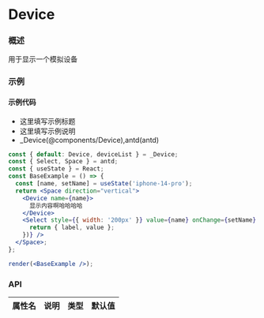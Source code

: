 
# Device


### 概述

用于显示一个模拟设备


### 示例

#### 示例代码

- 这里填写示例标题
- 这里填写示例说明
- _Device(@components/Device),antd(antd)

```jsx
const { default: Device, deviceList } = _Device;
const { Select, Space } = antd;
const { useState } = React;
const BaseExample = () => {
  const [name, setName] = useState('iphone-14-pro');
  return <Space direction="vertical">
    <Device name={name}>
      显示内容啊哈哈哈哈
    </Device>
    <Select style={{ width: '200px' }} value={name} onChange={setName} options={deviceList.map(([value, label]) => {
      return { label, value };
    })} />
  </Space>;
};

render(<BaseExample />);

```


### API

|属性名|说明|类型|默认值|
|  ---  | ---  | --- | --- |

